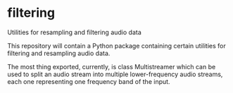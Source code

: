 # filtering
Utilities for resampling and filtering audio data

This repository will contain a Python package containing certain utilities for filtering and
resampling audio data.

The most thing exported, currently, is class Multistreamer which can be used to
split an audio stream into multiple lower-frequency audio streams, each one
representing one frequency band of the input.

